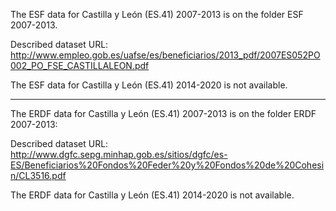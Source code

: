 The ESF data for Castilla y León (ES.41) 2007-2013 is on the folder ESF 2007-2013. 

Described dataset URL: http://www.empleo.gob.es/uafse/es/beneficiarios/2013_pdf/2007ES052PO002_PO_FSE_CASTILLALEON.pdf

The ESF data for Castilla y León (ES.41) 2014-2020 is not available.

-----------------

The ERDF data for Castilla y León (ES.41) 2007-2013 is on the folder ERDF 2007-2013: 

Described dataset URL: http://www.dgfc.sepg.minhap.gob.es/sitios/dgfc/es-ES/Beneficiarios%20Fondos%20Feder%20y%20Fondos%20de%20Cohesin/CL3516.pdf

The ERDF data for Castilla y León (ES.41) 2014-2020 is not available.
